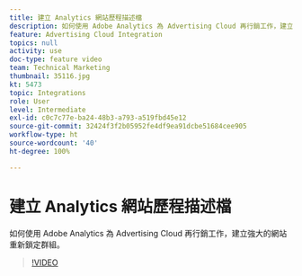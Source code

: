 ```yaml
---
title: 建立 Analytics 網站歷程描述檔
description: 如何使用 Adobe Analytics 為 Advertising Cloud 再行銷工作，建立強大的網站重新鎖定群組。
feature: Advertising Cloud Integration
topics: null
activity: use
doc-type: feature video
team: Technical Marketing
thumbnail: 35116.jpg
kt: 5473
topic: Integrations
role: User
level: Intermediate
exl-id: c0c7c77e-ba24-48b3-a793-a519fbd45e12
source-git-commit: 32424f3f2b05952fe4df9ea91dcbe51684cee905
workflow-type: ht
source-wordcount: '40'
ht-degree: 100%

---
```


# 建立 Analytics 網站歷程描述檔

如何使用 Adobe Analytics 為 Advertising Cloud 再行銷工作，建立強大的網站重新鎖定群組。

>[!VIDEO](https://video.tv.adobe.com/v/35116/?quality=12&learn=on)

